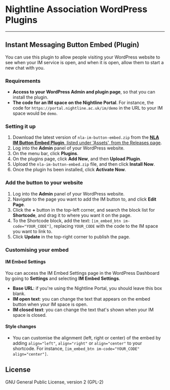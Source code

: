 # Nightline Association WordPress Plugins

---

## Instant Messaging Button Embed (Plugin)

You can use this plugin to allow people visiting your WordPress website to see when your IM service is open, and when it is open, allow them to start a new chat with you.

### Requirements
- **Access to your WordPress Admin and plugin page**, so that you can install the plugin.
- **The code for an IM space on the Nightline Portal**. For instance, the code for `https://portal.nightline.ac.uk/im/demo` in the URL to your IM space would be `demo`.

### Setting it up
1. Download the latest version of `nla-im-button-embed.zip` from the [**NLA IM Button Embed Plugin**, listed under 'Assets', from the Releases page](https://github.com/nightline-association/wordpress-plugins/releases).
2. Log into the **Admin** panel of your WordPress website.
3. On the menu bar, click **Plugins**.
4. On the plugins page, click **Add New**, and then **Upload Plugin**.
5. Upload the `nla-im-button-embed.zip` file, and then click **Install Now**.
6. Once the plugin hs been installed, click **Activate Now**.

### Add the button to your website
1. Log into the **Admin** panel of your WordPress website.
2. Navigate to the page you want to add the IM button to, and click **Edit Page**.
3. Click the **+** button in the top-left corner, and search the block list for **Shortcode**, and drag it to where you want it on the page.
4. To the Shortcode block, add the text: `[im_embed_btn im-code="YOUR_CODE"]`, replacing `YOUR_CODE` with the code to the IM space you want to link to.
5. Click **Update** in the top-right corner to publish the page.

### Customising your embed

#### IM Embed Settings
You can access the IM Embed Settings page in the WordPress Dashboard by going to **Settings** and selecting **IM Embed Settings**.

- **Base URL**: if you're using the Nightline Portal, you should leave this box blank.
- **IM open text**: you can change the text that appears on the embed button when your IM space is open.
- **IM closed text**: you can change the text that's shown when your IM space is closed.

#### Style changes

- You can customise the alignment (left, right or center) of the embed by adding `align="left"`, `align="right"` or `align="center"` to your shortcode. For instance, `[im_embed_btn im-code="YOUR_CODE" align="center"]`.

## License

GNU General Public License, version 2 (GPL-2)
